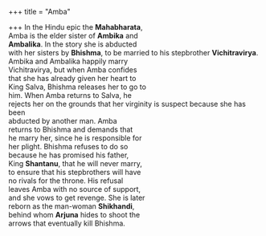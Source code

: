 +++
title = "Amba"

+++
In the Hindu epic the **Mahabharata**,  
Amba is the elder sister of **Ambika** and  
**Ambalika**. In the story she is abducted  
with her sisters by **Bhishma**, to be married to his stepbrother **Vichitravirya**.  
Ambika and Ambalika happily marry  
Vichitravirya, but when Amba confides  
that she has already given her heart to  
King Salva, Bhishma releases her to go to  
him. When Amba returns to Salva, he  
rejects her on the grounds that her virginity is suspect because she has been  
abducted by another man. Amba  
returns to Bhishma and demands that  
he marry her, since he is responsible for  
her plight. Bhishma refuses to do so  
because he has promised his father,  
King **Shantanu**, that he will never marry,  
to ensure that his stepbrothers will have  
no rivals for the throne. His refusal  
leaves Amba with no source of support,  
and she vows to get revenge. She is later  
reborn as the man-woman **Shikhandi**,  
behind whom **Arjuna** hides to shoot the  
arrows that eventually kill Bhishma.
